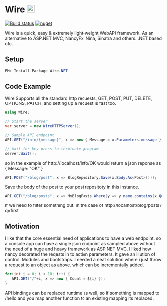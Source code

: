 # Wire <img src="https://raw.githubusercontent.com/SperoSophia/Wire/master/icon.png" width="24"> 


[![Build status](https://ci.appveyor.com/api/projects/status/2e55pfc8xbehpg33?svg=true)](https://ci.appveyor.com/project/SperoSophia/wire)
[![nuget](https://img.shields.io/nuget/v/Wire.NET.svg)](https://www.nuget.org/packages/Wire.NET/)

Wire is a quick, easy & extremely light-weight WebAPI framework. As an alternative to ASP.NET MVC, NancyFx, Nina, Sinatra and others. .NET based ofc.

## Setup

```cs
PM> Install-Package Wire.NET
```


## Code Example

Wire Supports all the standard http requests, GET, POST, PUT, DELETE, OPTIONS, PATCH. and setting up a request is fast too.
```cs
using Wire;

// Start the server
var server = new WireHTTPServer();

// Sample API endpoint
API.GET("/info/{message}", x => new { Message = x.Parameters.message });

// Wait for key press to terminate program
server.Wait();
```
so in the example of http://localhost/info/OK
would return a json reponse as { Message: "OK" }


```cs
API.POST("/blog/post", x => BlogRepository.Save(x.Body.As<Post>()));
```
Save the body of the post to your post repositoty in this instance.


```cs
API.GET("/blog/posts", x => MyBlogPosts.Where(y => y.name.contains(x.QueryString["q"]))));
```
If we need to filter something out. in the case of http://localhost/blog/posts?q=first

## Motivation

I like that the core essential need of applications to have a web endpoint. so a console app can have a single json endpoint as sampled above
without the need of a huge and heavy framework as ASP.NET MVC.
I liked how nancy decorated the reqests in to action parameters. It gave an illution of control.
Modules and bootstraps.
I needed a neat solution where i just throw a request to an object as above. which can be incrementally added.

```cs
for(int i = 0; i < 10; i++) {
   API.GET("/"+i, x => new { Count = ${i} });
}
```

API bindings can be replaced runtime as well, so if something is mapped to /hello and you map another function to an existing mapping its replaced.

